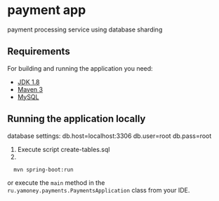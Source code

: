 # payment app

payment processing service using database sharding

## Requirements

For building and running the application you need:

- [JDK 1.8](http://www.oracle.com/technetwork/java/javase/downloads/jdk8-downloads-2133151.html)
- [Maven 3](https://maven.apache.org)
- [MySQL](https://www.mysql.com)

## Running the application locally

database settings:
db.host=localhost:3306
db.user=root
db.pass=root

1. Execute script create-tables.sql
2.
 ```shell
   mvn spring-boot:run
   ```
or execute the `main` method in the `ru.yamoney.payments.PaymentsApplication` class from your IDE.